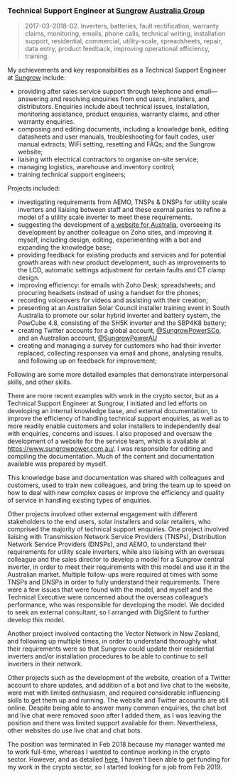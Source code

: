 ### Technical Support Engineer at [Sungrow](https://en.sungrowpower.com/) [Australia Group](https://www.sungrowpower.com.au/)
> 2017-03–2018-02. Inverters, batteries, fault rectification, warranty claims, monitoring, emails, phone calls, technical writing, installation support, residential, commercial, utility-scale, spreadsheets, repair, data entry, product feedback, improving operational efficiency, training.

My achievements and key responsibilities as a Technical Support Engineer at [Sungrow](https://en.sungrowpower.com/) include:
* providing after sales service support through telephone and email—answering and resolving enquiries from end users, installers, and distributors. Enquiries include about technical issues, installation, monitoring assistance, product enquiries, warranty claims, and other warranty enquiries.
* composing and editing documents, including a knowledge bank, editing datasheets and user manuals, troubleshooting for fault codes, user manual extracts; WiFi setting, resetting and FAQs; and the Sungrow website;
* liaising with electrical contractors to organise on-site service;
* managing logistics, warehouse and inventory control;
* training technical support engineers;

Projects included:
* investigating requirements from AEMO, TNSPs & DNSPs for utility scale inverters and liaising between staff and these exernal paries to refine a model of a utility scale inverter to meet these requirements.
* suggesting the development of [a website for Australia](https://www.sungrowpower.com.au/), overseeing its development by another colleague on Zoho sites, and improving it myself, including design, editing, experimenting with a bot and expanding the knowledge base;
* providing feedback for existing products and services and for potential growth areas with new product development, such as improvements to the LCD, automatic settings adjustment for certain faults and CT clamp design.
* improving efficiency: for emails with Zoho Desk; spreadsheets; and procuring headsets instead of using a handset for the phones;
* recording voiceovers for videos and assisting with their creation;
* presenting at an Australian Solar Council installer training event in South Australia to promote our solar hybrid inverter and battery system, the PowCube 4.8, consisting of the SH5K inverter and the SBP4K8 battery;
* creating Twitter accounts for a global account, [@SungrowPowerSCo](https://twitter.com/sungrowpowersco), and an Australian account, [@SungrowPowerAU](https://twitter.com/SungrowPowerAU)
* creating and managing a survey for customers who had their inverter replaced, collecting responses via email and phone, analysing results, and following up on feedback for improvement;

Following are some more detailed examples that demonstrate interpersonal skills, and other skills.

There are more recent examples with work in the crypto sector, but as a Technical Support Engineer at Sungrow, I initiated and led efforts on developing an internal knowledge base, and external documentation, to improve the efficiency of handling technical support enquiries, as well as to more readily enable customers and solar installers to independently deal with enquiries, concerns and issues. I also proposed and oversaw the development of a website for the service team, which is available at https://www.sungrowpower.com.au/. I was responsible for editing and compiling the documentation. Much of the content and documentation available was prepared by myself.

This knowledge base and documentation was shared with colleagues and customers, used to train new colleagues, and bring the team up to speed on how to deal with new complex cases or improve the efficiency and quality of service in handling existing types of enquiries.

Other projects involved other external engagement with different stakeholders to the end users, solar installers and solar retailers, who comprised the majority of technical support enquiries. One project involved liaising with Transmission Network Service Providers (TNSPs), Distribution Network Service Providers (DNSPs), and AEMO, to understand their requirements for utility scale inverters, while also liaising with an overseas colleague and the sales director to develop a model for a Sungrow central inverter, in order to meet their requirements with this model and use it in the Australian market. Multiple follow-ups were required at times with some TNSPs and DNSPs in order to fully understand their requirements. There were a few issues that were found with the model, and myself and the Technical Executive were concerned about the overseas colleague’s performance, who was responsible for developing the model. We decided to seek an external consultant, so I arranged with DigSilent to further develop this model.

Another project involved contacting the Vector Network in New Zealand, and following up multiple times, in order to understand thoroughly what their requirements were so that Sungrow could update their residential inverters and/or installation procedures to be able to continue to sell inverters in their network.

Other projects such as the development of the website, creation of a Twitter account to share updates, and addition of a bot and live chat to the website, were met with limited enthusiasm, and required considerable influencing skills to get them up and running. The website and Twitter accounts are still online. Despite being able to answer many common enquiries, the chat bot and live chat were removed soon after I added them, as I was leaving the position and there was limited support available for them. Nevertheless, other websites do use live chat and chat bots.

<!--I have a timesheet, but it is probably best to treat that as confidential information as it includes remunerative info, while it has limited additional info, if any, about the tasks I have completed.-->
The position was terminated in Feb 2018 because my manager wanted me to work full-time, whereas I wanted to continue working in the crypto sector. However, and as detailed [here](crypto-industry-experience.md#reason-for-ending-gossipsub-and-ethereum-20-development), I haven't been able to get funding for my work in the crypto sector, so I started looking for a job from Feb 2019.
